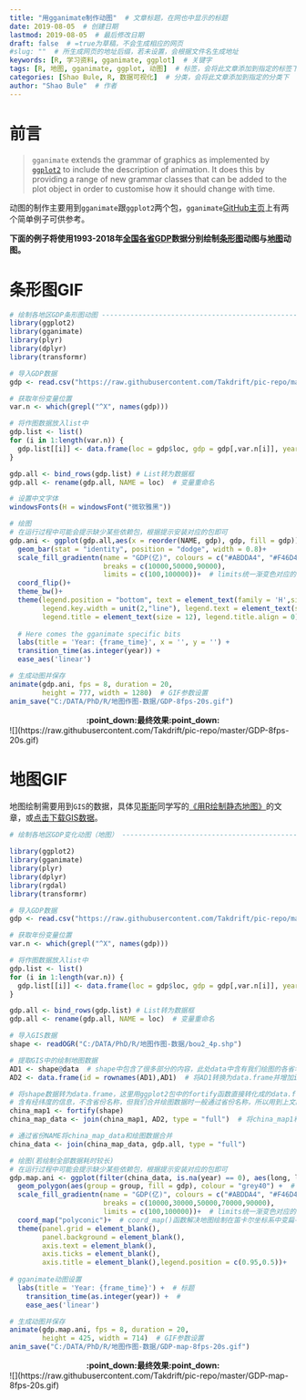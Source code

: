 ```yaml
---
title: "用gganimate制作动图"  # 文章标题，在网也中显示的标题
date: 2019-08-05  # 创建日期
lastmod: 2019-08-05  # 最后修改日期
draft: false  # =true为草稿，不会生成相应的网页
#slug: ""  # 所生成网页的地址后缀，若未设置，会根据文件名生成地址
keywords: [R, 学习资料, gganimate, ggplot]  # 关键字
tags: [R, 地图, gganimate, ggplot, 动图]  # 标签，会将此文章添加到指定的标签下
categories: [Shao Bule, R, 数据可视化]  # 分类，会将此文章添加到指定的分类下
author: "Shao Bule"  # 作者
---
```


# 前言

> `gganimate` extends the grammar of graphics as implemented by [`ggplot2`](https://github.com/tidyverse/ggplot2) to include the description of animation. It does this by providing a range of new grammar classes that can be added to the plot object in order to customise how it should change with time.

动图的制作主要用到`gganimate`跟`ggplot2`两个包，`gganimate`[GitHub主页](https://github.com/thomasp85/gganimate#an-example)上有两个简单例子可供参考。

**下面的例子将使用1993-2018年[全国各省GDP](http://data.stats.gov.cn/easyquery.htm?cn=E0103)数据分别绘制[条形图](#条形图gif)动图与[地图](#地图gif)动图。**

# 条形图GIF

```R
# 绘制各地区GDP条形图动图 ----------------------------------------------------
library(ggplot2)
library(gganimate)
library(plyr)
library(dplyr) 
library(transformr)

# 导入GDP数据
gdp <- read.csv("https://raw.githubusercontent.com/Takdrift/pic-repo/master/GDP.csv")

# 获取年份变量位置
var.n <- which(grepl("^X", names(gdp)))  

# 将作图数据放入list中
gdp.list <- list()
for (i in 1:length(var.n)) {
  gdp.list[[i]] <- data.frame(loc = gdp$loc, gdp = gdp[,var.n[i]], year = 2019-i)
}

gdp.all <- bind_rows(gdp.list) # List转为数据框
gdp.all <- rename(gdp.all, NAME = loc)  # 变量重命名

# 设置中文字体
windowsFonts(H = windowsFont("微软雅黑"))  

# 绘图
# 在运行过程中可能会提示缺少某些依赖包，根据提示安装对应的包即可
gdp.ani <- ggplot(gdp.all,aes(x = reorder(NAME, gdp), gdp, fill = gdp))+  # 使用reorder语句根据gdp对NAME进行排序
  geom_bar(stat = "identity", position = "dodge", width = 0.8)+
  scale_fill_gradientn(name = "GDP(亿)", colours = c("#ABDDA4", "#F46D43", "#D53E4F"),  # colours为渐变色
                       breaks = c(10000,50000,90000),
                       limits = c(100,100000))+  # limits统一渐变色对应的范围
  coord_flip()+
  theme_bw()+
  theme(legend.position = "bottom", text = element_text(family = 'H',size = 16),
        legend.key.width = unit(2,"line"), legend.text = element_text(size = 10),
        legend.title = element_text(size = 12), legend.title.align = 0)+  # 设置字体及大小
  
  # Here comes the gganimate specific bits
  labs(title = 'Year: {frame_time}', x = '', y = '') +
  transition_time(as.integer(year)) +
  ease_aes('linear')  

# 生成动图并保存
animate(gdp.ani, fps = 8, duration = 20, 
        height = 777, width = 1280)  # GIF参数设置
anim_save("C:/DATA/PhD/R/地图作图-数据/GDP-8fps-20s.gif")
```

<div align=center><b>:point_down:最终效果:point_down:</b></div>
![](https://raw.githubusercontent.com/Takdrift/pic-repo/master/GDP-8fps-20s.gif)

# 地图GIF

地图绘制需要用到`GIS`的数据，具体见[斯斯](/categories/斯淑婷/)同学写的[《用R绘制静态地图》](/post/si-shuting/用r绘制地图/)的文章，或[点击下载GIS数据](https://uploads.cosx.org/2009/07/chinaprovinceborderdata_tar_gz.zip)。

```R
# 绘制各地区GDP变化动图（地图） ----------------------------------------------------

library(ggplot2)
library(gganimate)
library(plyr)
library(dplyr)
library(rgdal) 
library(transformr)

# 导入GDP数据
gdp <- read.csv("https://raw.githubusercontent.com/Takdrift/pic-repo/master/GDP.csv")

# 获取年份变量位置
var.n <- which(grepl("^X", names(gdp)))  

# 将作图数据放入list中
gdp.list <- list()
for (i in 1:length(var.n)) {
  gdp.list[[i]] <- data.frame(loc = gdp$loc, gdp = gdp[,var.n[i]], year = 2019-i)
}

gdp.all <- bind_rows(gdp.list) # List转为数据框
gdp.all <- rename(gdp.all, NAME = loc)  # 变量重命名

# 导入GIS数据
shape <- readOGR("C:/DATA/PhD/R/地图作图-数据/bou2_4p.shp")  

# 提取GIS中的绘制地图数据
AD1 <- shape@data  # shape中包含了很多部分的内容，此处data中含有我们绘图的各省名称NAME
AD2 <- data.frame(id = rownames(AD1),AD1)  # 将AD1转换为data.frame并增加id

# 将shape数据转为data.frame，这里用ggplot2包中的fortify函数直接转化成的data.frame
# 含有经纬度的信息，不含省份名称，但我们合并绘图数据时一般通过省份名称，所以用到上文的AD2
china_map1 <- fortify(shape)  
china_map_data <- join(china_map1, AD2, type = "full")  # 将china_map1和AD2通过此前增加的id合并，得到含省份名称的经纬度数据

# 通过省份NAME将china_map_data和绘图数据合并
china_data <- join(china_map_data, gdp.all, type = "full")

# 绘图(若绘制全部数据耗时较长)
# 在运行过程中可能会提示缺少某些依赖包，根据提示安装对应的包即可
gdp.map.ani <- ggplot(filter(china_data, is.na(year) == 0), aes(long, lat)) +  
  geom_polygon(aes(group = group, fill = gdp), colour = "grey40") +  # 绘制地图的语句 
  scale_fill_gradientn(name = "GDP(亿)", colours = c("#ABDDA4", "#F46D43", "#D53E4F"),  # 设置渐变色
                       breaks = c(10000,30000,50000,70000,90000),
                       limits = c(100,100000))+  # limits统一渐变色对应的范围
  coord_map("polyconic")+  # coord_map()函数解决地图绘制在笛卡尔坐标系中变扁平的问题
  theme(panel.grid = element_blank(),         
        panel.background = element_blank(),         
        axis.text = element_blank(),         
        axis.ticks = element_blank(),         
        axis.title = element_blank(),legend.position = c(0.95,0.5))+
  
# gganimate动图设置
  labs(title = 'Year: {frame_time}') +  # 标题
    transition_time(as.integer(year)) +  # 
    ease_aes('linear')  

# 生成动图并保存
animate(gdp.map.ani, fps = 8, duration = 20, 
        height = 425, width = 714)  # GIF参数设置
anim_save("C:/DATA/PhD/R/地图作图-数据/GDP-map-8fps-20s.gif")
```



<div align=center><b>:point_down:最终效果:point_down:</b></div>
![](https://raw.githubusercontent.com/Takdrift/pic-repo/master/GDP-map-8fps-20s.gif)

 
